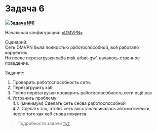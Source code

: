 # Задача 6

[![](http://img-fotki.yandex.ru/get/6622/83739833.1f/0_9e219_a466f149_S.jpg)**Задача №6**](https://linkmeup.ru/blog/48.html)

Начальная конфигурация: [«DMVPN»](https://docs.google.com/document/d/1HApl7vsNqz4lLIrBG0vbL6osO85GiT-vMRh3K-8SYoE/pub)

Сценарий:  
Сеть DMVPN была полностью работоспособной, всё работало корректно.  
Но после перезагрузки хаба msk-arbat-gw1 началось странное поведение.

Задание:  
1. Проверить работоспособность сети.  
2. Перезагрузить хаб  
3. После перезагрузки проверить работоспособность сети ещё раз  
4. Устранить проблему:  
4.1. \(минимум\) Сделать сеть снова работоспособной  
4.2. Сделать так, чтобы сеть восстанавливалась автоматически, после того как хаб снова появится.

> Подробности задачи [тут](https://linkmeup.ru/blog/48.html)
